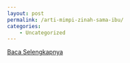 ```yaml
---
layout: post
permalink: /arti-mimpi-zinah-sama-ibu/
categories:
    - Uncategorized
---
```


[Baca Selengkapnya](/04)